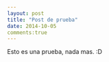 ```yaml
---
layout: post
title: "Post de prueba"
date: 2014-10-05
comments:true
---
```


Esto es una prueba, nada mas. :D
